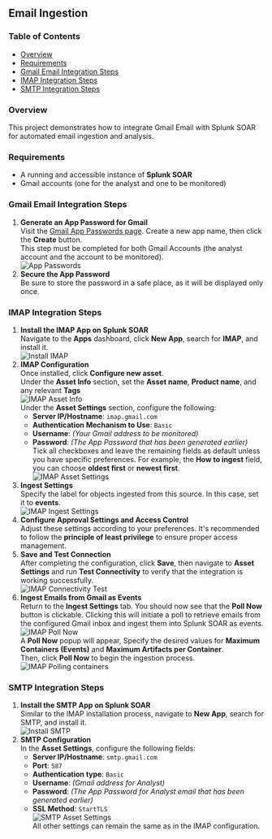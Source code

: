 ## Email Ingestion 
### Table of Contents
- [Overview](#overview)  
- [Requirements](#requirements)  
- [Gmail Email Integration Steps](#gmail-email-integration-steps)
- [IMAP Integration Steps](#imap-integration-steps)
- [SMTP Integration Steps](#smtp-integration-steps)  

### Overview
This project demonstrates how to integrate Gmail Email with Splunk SOAR for automated email ingestion and analysis.  

### Requirements
- A running and accessible instance of **Splunk SOAR**
- Gmail accounts (one for the analyst and one to be monitored)

### Gmail Email Integration Steps
1. **Generate an App Password for Gmail**  
   Visit the [Gmail App Passwords page](https://myaccount.google.com/apppasswords). Create a new app name, then click the **Create** button.  
   This step must be completed for both Gmail Accounts (the analyst account and the account to be monitored).  
   ![App Passwords](images/app-passwords.png)  
3. **Secure the App Password**  
   Be sure to store the password in a safe place, as it will be displayed only once.  

### IMAP Integration Steps  
1. **Install the IMAP App on Splunk SOAR**  
   Navigate to the **Apps** dashboard, click **New App**, search for **IMAP**, and install it.  
   ![Install IMAP](images/install-imap.png)  
2. **IMAP Configuration**  
   Once installed, click **Configure new asset**.  
   Under the **Asset Info** section, set the **Asset name**, **Product name**, and any relevant **Tags**  
   ![IMAP Asset Info](images/imap-asset-info.png)  
   Under the **Asset Settings** section, configure the following:  
   - **Server IP/Hostname**: `imap.gmail.com`  
   - **Authentication Mechanism to Use**: `Basic`  
   - **Username**: *(Your Gmail address to be monitored)*  
   - **Password**: *(The App Password that has been generated earlier)*  
   Tick all checkboxes and leave the remaining fields as default unless you have specific preferences. For example, the **How to ingest** field, you can choose **oldest first** or **newest first**.  
   ![IMAP Asset Settings](images/imap-asset-settings.png)  
4. **Ingest Settings**  
   Specify the label for objects ingested from this source. In this case, set it to **events**.  
   ![IMAP Ingest Settings](images/imap-ingest-settings.png)  
5. **Configure Approval Settings and Access Control**  
   Adjust these settings according to your preferences. It's recommended to follow the **principle of least privilege** to ensure proper access management.  
6. **Save and Test Connection**  
   After completing the configuration, click **Save**, then navigate to **Asset Settings** and run **Test Connectivity** to verify that the integration is working successfully.  
   ![IMAP Connectivity Test](images/imap-connectivity-test.png)  
7. **Ingest Emails from Gmail as Events**  
   Return to the **Ingest Settings** tab. You should now see that the **Poll Now** button is clickable. Clicking this will initiate a poll to retrieve emails from the configured Gmail inbox and ingest them into Splunk SOAR as events.  
   ![IMAP Poll Now](images/imap-poll-now.png)  
   A **Poll Now** popup will appear, Specify the desired values for **Maximum Containers (Events)** and **Maximum Artifacts per Container**.  
   Then, click **Poll Now** to begin the ingestion process.  
   ![IMAP Polling containers](images/imap-poll-containers.png)  

### SMTP Integration Steps 
1. **Install the SMTP App on Splunk SOAR**  
   Similar to the IMAP installation process, navigate to **New App**, search for SMTP, and install it.  
   ![Install SMTP](images/install-smtp.png)  
2. **SMTP Configuration**  
   In the **Asset Settings**, configure the following fields:  
   - **Server IP/Hostname**: `smtp.gmail.com`  
   - **Port**: `587`  
   - **Authentication type**: `Basic`  
   - **Username**: *(Gmail address for Analyst)*  
   - **Password**: *(The App Password for Analyst email that has been generated earlier)*  
   - **SSL Method**: `StartTLS`  
   ![SMTP Asset Settings](images/smtp-asset-settings.png)  
   All other settings can remain the same as in the IMAP configuration.  
